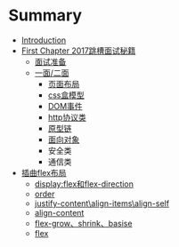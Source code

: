 # Summary

* [Introduction](README.md)
* [First Chapter 2017跳槽面试秘籍](chapter1.md)
  * [面试准备](chapter1/mian-shi-zhun-bei.md)
  * [一面/二面](chapter1/yi-9762-er-mian.md)
    * [页面布局](chapter1/yi-9762-er-mian/ye-mian-bu-ju.md)
    * [css盒模型](chapter1/yi-9762-er-mian/csshe-mo-xing.md)
    * [DOM事件](chapter1/yi-9762-er-mian/domshi-jian.md)
    * [http协议类](chapter1/yi-9762-er-mian/httpxie-yi-lei.md)
    * [原型链](chapter1/yi-9762-er-mian/yuan-xing-lian.md)
    * [面向对象](chapter1/yi-9762-er-mian/mian-xiang-dui-xiang.md)
    * 安全类
    * 通信类
* [插曲flex布局](yi-9762-er-mian.md)
  * [display:flex和flex-direction](yi-9762-er-mian/displayflexhe-flex-direction.md)
  * [order](yi-9762-er-mian/order.md)
  * [justify-content\align-items\align-self](yi-9762-er-mian/justify-contentalign-itemsalign-self.md)
  * [align-content](yi-9762-er-mian/align-content.md)
  * [flex-grow、shrink、basise](yi-9762-er-mian/flex-grow.md)
  * [flex](yi-9762-er-mian/flex.md)

